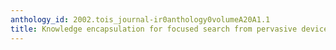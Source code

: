 ```yaml
---
anthology_id: 2002.tois_journal-ir0anthology0volumeA20A1.1
title: Knowledge encapsulation for focused search from pervasive devices
---
```


